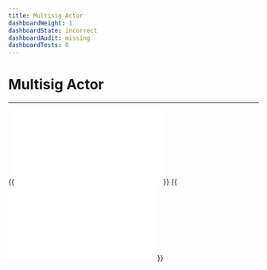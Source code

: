 ```yaml
---
title: Multisig Actor
dashboardWeight: 1
dashboardState: incorrect
dashboardAudit: missing
dashboardTests: 0
---
```


# Multisig Actor
---

{{<embed src="/externals/specs-actors/actors/builtin/multisig/multisig_actor.go" lang="go" >}}
{{<embed src="/externals/specs-actors/actors/builtin/multisig/multisig_state.go" lang="go" >}}
